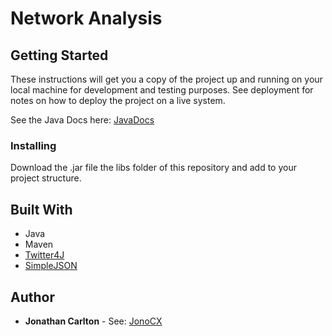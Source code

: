 # Network Analysis

## Getting Started

These instructions will get you a copy of the project up and running on your local machine for development and testing purposes. See deployment for notes on how to deploy the project on a live system.

See the Java Docs here: [JavaDocs](https://jonocx.github.io/NetworkAnalysis/)

### Installing

Download the .jar file the libs folder of this repository and add to your project structure.

## Built With

* Java
* Maven
* [Twitter4J](http://twitter4j.org/en/)
* [SimpleJSON](https://code.google.com/archive/p/json-simple/)

## Author

* **Jonathan Carlton** - See: [JonoCX](https://github.com/JonoCX)




